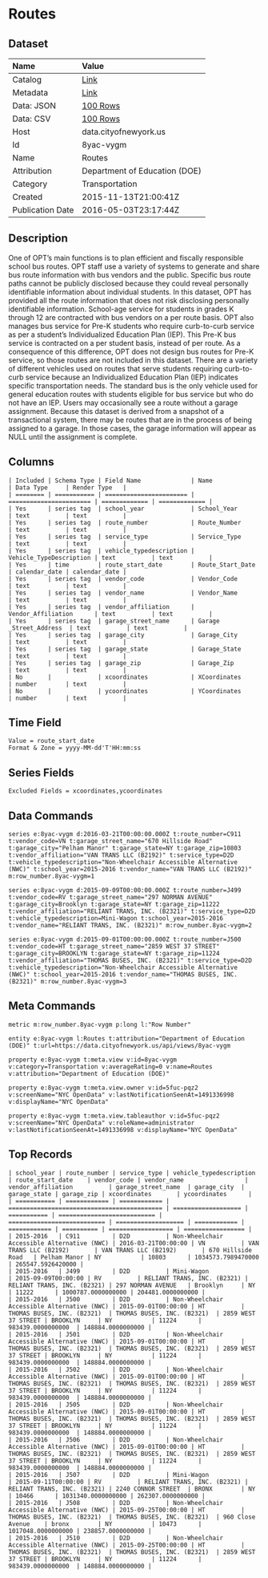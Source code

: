 # Routes

## Dataset

| Name | Value |
| :--- | :---- |
| Catalog | [Link](https://catalog.data.gov/dataset/routes) |
| Metadata | [Link](https://data.cityofnewyork.us/api/views/8yac-vygm) |
| Data: JSON | [100 Rows](https://data.cityofnewyork.us/api/views/8yac-vygm/rows.json?max_rows=100) |
| Data: CSV | [100 Rows](https://data.cityofnewyork.us/api/views/8yac-vygm/rows.csv?max_rows=100) |
| Host | data.cityofnewyork.us |
| Id | 8yac-vygm |
| Name | Routes |
| Attribution | Department of Education (DOE) |
| Category | Transportation |
| Created | 2015-11-13T21:00:41Z |
| Publication Date | 2016-05-03T23:17:44Z |

## Description

One of OPT’s main functions is to plan efficient and fiscally responsible school bus routes. OPT staff use a variety of systems to generate and share bus route information with bus vendors and the public. Specific bus route paths cannot be publicly disclosed because they could reveal personally identifiable information about individual students. In this dataset, OPT has provided all the route information that does not risk disclosing personally identifiable information. 
School-age service for students in grades K through 12 are contracted with bus vendors on a per route basis. OPT also manages bus service for Pre-K students who require curb-to-curb service as per a student’s Individualized Education Plan (IEP). This Pre-K bus service is contracted on a per student basis, instead of per route. As a consequence of this difference, OPT does not design bus routes for Pre-K service, so those routes are not included in this dataset.
There are a variety of different vehicles used on routes that serve students requiring curb-to-curb service because an Individualized Education Plan (IEP) indicates specific transportation needs. The standard bus is the only vehicle used for general education routes with students eligible for bus service but who do not have an IEP.
Users may occasionally see a route without a garage assignment. Because this dataset is derived from a snapshot of a transactional system, there may be routes that are in the process of being assigned to a garage. In those cases, the garage information will appear as NULL until the assignment is complete.

## Columns

```ls
| Included | Schema Type | Field Name              | Name                    | Data Type     | Render Type   |
| ======== | =========== | ======================= | ======================= | ============= | ============= |
| Yes      | series tag  | school_year             | School_Year             | text          | text          |
| Yes      | series tag  | route_number            | Route_Number            | text          | text          |
| Yes      | series tag  | service_type            | Service_Type            | text          | text          |
| Yes      | series tag  | vehicle_typedescription | Vehicle_TypeDescription | text          | text          |
| Yes      | time        | route_start_date        | Route_Start_Date        | calendar_date | calendar_date |
| Yes      | series tag  | vendor_code             | Vendor_Code             | text          | text          |
| Yes      | series tag  | vendor_name             | Vendor_Name             | text          | text          |
| Yes      | series tag  | vendor_affiliation      | Vendor_Affiliation      | text          | text          |
| Yes      | series tag  | garage_street_name      | Garage _Street_Address  | text          | text          |
| Yes      | series tag  | garage_city             | Garage_City             | text          | text          |
| Yes      | series tag  | garage_state            | Garage_State            | text          | text          |
| Yes      | series tag  | garage_zip              | Garage_Zip              | text          | text          |
| No       |             | xcoordinates            | XCoordinates            | number        | text          |
| No       |             | ycoordinates            | YCoordinates            | number        | text          |
```

## Time Field

```ls
Value = route_start_date
Format & Zone = yyyy-MM-dd'T'HH:mm:ss
```

## Series Fields

```ls
Excluded Fields = xcoordinates,ycoordinates
```

## Data Commands

```ls
series e:8yac-vygm d:2016-03-21T00:00:00.000Z t:route_number=C911 t:vendor_code=VN t:garage_street_name="670 Hillside Road" t:garage_city="Pelham Manor" t:garage_state=NY t:garage_zip=10803 t:vendor_affiliation="VAN TRANS LLC (B2192)" t:service_type=D2D t:vehicle_typedescription="Non-Wheelchair Accessible Alternative (NWC)" t:school_year=2015-2016 t:vendor_name="VAN TRANS LLC (B2192)" m:row_number.8yac-vygm=1

series e:8yac-vygm d:2015-09-09T00:00:00.000Z t:route_number=J499 t:vendor_code=RV t:garage_street_name="297 NORMAN AVENUE" t:garage_city=Brooklyn t:garage_state=NY t:garage_zip=11222 t:vendor_affiliation="RELIANT TRANS, INC. (B2321)" t:service_type=D2D t:vehicle_typedescription=Mini-Wagon t:school_year=2015-2016 t:vendor_name="RELIANT TRANS, INC. (B2321)" m:row_number.8yac-vygm=2

series e:8yac-vygm d:2015-09-01T00:00:00.000Z t:route_number=J500 t:vendor_code=HT t:garage_street_name="2859 WEST 37 STREET" t:garage_city=BROOKLYN t:garage_state=NY t:garage_zip=11224 t:vendor_affiliation="THOMAS BUSES, INC. (B2321)" t:service_type=D2D t:vehicle_typedescription="Non-Wheelchair Accessible Alternative (NWC)" t:school_year=2015-2016 t:vendor_name="THOMAS BUSES, INC. (B2321)" m:row_number.8yac-vygm=3
```

## Meta Commands

```ls
metric m:row_number.8yac-vygm p:long l:"Row Number"

entity e:8yac-vygm l:Routes t:attribution="Department of Education (DOE)" t:url=https://data.cityofnewyork.us/api/views/8yac-vygm

property e:8yac-vygm t:meta.view v:id=8yac-vygm v:category=Transportation v:averageRating=0 v:name=Routes v:attribution="Department of Education (DOE)"

property e:8yac-vygm t:meta.view.owner v:id=5fuc-pqz2 v:screenName="NYC OpenData" v:lastNotificationSeenAt=1491336998 v:displayName="NYC OpenData"

property e:8yac-vygm t:meta.view.tableauthor v:id=5fuc-pqz2 v:screenName="NYC OpenData" v:roleName=administrator v:lastNotificationSeenAt=1491336998 v:displayName="NYC OpenData"
```

## Top Records

```ls
| school_year | route_number | service_type | vehicle_typedescription                     | route_start_date    | vendor_code | vendor_name                 | vendor_affiliation          | garage_street_name  | garage_city  | garage_state | garage_zip | xcoordinates       | ycoordinates      | 
| =========== | ============ | ============ | =========================================== | =================== | =========== | =========================== | =========================== | =================== | ============ | ============ | ========== | ================== | ================= | 
| 2015-2016   | C911         | D2D          | Non-Wheelchair Accessible Alternative (NWC) | 2016-03-21T00:00:00 | VN          | VAN TRANS LLC (B2192)       | VAN TRANS LLC (B2192)       | 670 Hillside Road   | Pelham Manor | NY           | 10803      | 1034573.7989470000 | 265547.5926420000 | 
| 2015-2016   | J499         | D2D          | Mini-Wagon                                  | 2015-09-09T00:00:00 | RV          | RELIANT TRANS, INC. (B2321) | RELIANT TRANS, INC. (B2321) | 297 NORMAN AVENUE   | Brooklyn     | NY           | 11222      | 1000787.0000000000 | 204481.0000000000 | 
| 2015-2016   | J500         | D2D          | Non-Wheelchair Accessible Alternative (NWC) | 2015-09-01T00:00:00 | HT          | THOMAS BUSES, INC. (B2321)  | THOMAS BUSES, INC. (B2321)  | 2859 WEST 37 STREET | BROOKLYN     | NY           | 11224      | 983439.0000000000  | 148884.0000000000 | 
| 2015-2016   | J501         | D2D          | Non-Wheelchair Accessible Alternative (NWC) | 2015-09-01T00:00:00 | HT          | THOMAS BUSES, INC. (B2321)  | THOMAS BUSES, INC. (B2321)  | 2859 WEST 37 STREET | BROOKLYN     | NY           | 11224      | 983439.0000000000  | 148884.0000000000 | 
| 2015-2016   | J502         | D2D          | Non-Wheelchair Accessible Alternative (NWC) | 2015-09-01T00:00:00 | HT          | THOMAS BUSES, INC. (B2321)  | THOMAS BUSES, INC. (B2321)  | 2859 WEST 37 STREET | BROOKLYN     | NY           | 11224      | 983439.0000000000  | 148884.0000000000 | 
| 2015-2016   | J505         | D2D          | Non-Wheelchair Accessible Alternative (NWC) | 2015-09-01T00:00:00 | HT          | THOMAS BUSES, INC. (B2321)  | THOMAS BUSES, INC. (B2321)  | 2859 WEST 37 STREET | BROOKLYN     | NY           | 11224      | 983439.0000000000  | 148884.0000000000 | 
| 2015-2016   | J506         | D2D          | Non-Wheelchair Accessible Alternative (NWC) | 2015-09-01T00:00:00 | HT          | THOMAS BUSES, INC. (B2321)  | THOMAS BUSES, INC. (B2321)  | 2859 WEST 37 STREET | BROOKLYN     | NY           | 11224      | 983439.0000000000  | 148884.0000000000 | 
| 2015-2016   | J507         | D2D          | Mini-Wagon                                  | 2015-09-11T00:00:00 | RV          | RELIANT TRANS, INC. (B2321) | RELIANT TRANS, INC. (B2321) | 2240 CONNOR STREET  | BRONX        | NY           | 10466      | 1031340.0000000000 | 262307.0000000000 | 
| 2015-2016   | J508         | D2D          | Non-Wheelchair Accessible Alternative (NWC) | 2015-09-25T00:00:00 | HT          | THOMAS BUSES, INC. (B2321)  | THOMAS BUSES, INC. (B2321)  | 960 Close Avenue    | bronx        | NY           | 10473      | 1017048.0000000000 | 238857.0000000000 | 
| 2015-2016   | J510         | D2D          | Non-Wheelchair Accessible Alternative (NWC) | 2015-09-25T00:00:00 | HT          | THOMAS BUSES, INC. (B2321)  | THOMAS BUSES, INC. (B2321)  | 2859 WEST 37 STREET | BROOKLYN     | NY           | 11224      | 983439.0000000000  | 148884.0000000000 | 
```
